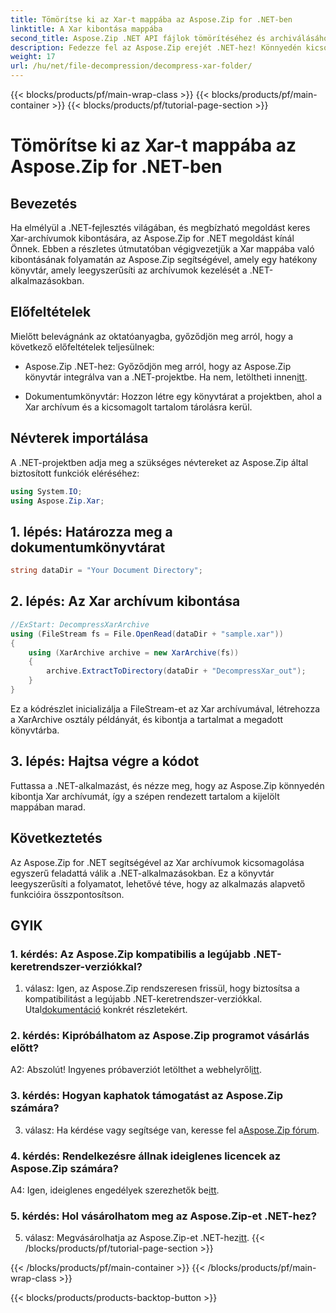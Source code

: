 ```yaml
---
title: Tömörítse ki az Xar-t mappába az Aspose.Zip for .NET-ben
linktitle: A Xar kibontása mappába
second_title: Aspose.Zip .NET API fájlok tömörítéséhez és archiválásához
description: Fedezze fel az Aspose.Zip erejét .NET-hez! Könnyedén kicsomagolja a Xar archívumokat ezzel a felhasználóbarát oktatóanyaggal. Növelje .NET fejlesztési élményét.
weight: 17
url: /hu/net/file-decompression/decompress-xar-folder/
---
```


{{< blocks/products/pf/main-wrap-class >}}
{{< blocks/products/pf/main-container >}}
{{< blocks/products/pf/tutorial-page-section >}}

# Tömörítse ki az Xar-t mappába az Aspose.Zip for .NET-ben

## Bevezetés

Ha elmélyül a .NET-fejlesztés világában, és megbízható megoldást keres Xar-archívumok kibontására, az Aspose.Zip for .NET megoldást kínál Önnek. Ebben a részletes útmutatóban végigvezetjük a Xar mappába való kibontásának folyamatán az Aspose.Zip segítségével, amely egy hatékony könyvtár, amely leegyszerűsíti az archívumok kezelését a .NET-alkalmazásokban.

## Előfeltételek

Mielőtt belevágnánk az oktatóanyagba, győződjön meg arról, hogy a következő előfeltételek teljesülnek:

-  Aspose.Zip .NET-hez: Győződjön meg arról, hogy az Aspose.Zip könyvtár integrálva van a .NET-projektbe. Ha nem, letöltheti innen[itt](https://releases.aspose.com/zip/net/).

- Dokumentumkönyvtár: Hozzon létre egy könyvtárat a projektben, ahol a Xar archívum és a kicsomagolt tartalom tárolásra kerül.

## Névterek importálása

A .NET-projektben adja meg a szükséges névtereket az Aspose.Zip által biztosított funkciók eléréséhez:

```csharp
using System.IO;
using Aspose.Zip.Xar;
```

## 1. lépés: Határozza meg a dokumentumkönyvtárat

```csharp
string dataDir = "Your Document Directory";
```

## 2. lépés: Az Xar archívum kibontása

```csharp
//ExStart: DecompressXarArchive
using (FileStream fs = File.OpenRead(dataDir + "sample.xar"))
{
    using (XarArchive archive = new XarArchive(fs))
    {
        archive.ExtractToDirectory(dataDir + "DecompressXar_out");
    }
}
```

Ez a kódrészlet inicializálja a FileStream-et az Xar archívumával, létrehozza a XarArchive osztály példányát, és kibontja a tartalmat a megadott könyvtárba.

## 3. lépés: Hajtsa végre a kódot

Futtassa a .NET-alkalmazást, és nézze meg, hogy az Aspose.Zip könnyedén kibontja Xar archívumát, így a szépen rendezett tartalom a kijelölt mappában marad.

## Következtetés

Az Aspose.Zip for .NET segítségével az Xar archívumok kicsomagolása egyszerű feladattá válik a .NET-alkalmazásokban. Ez a könyvtár leegyszerűsíti a folyamatot, lehetővé téve, hogy az alkalmazás alapvető funkcióira összpontosítson.


## GYIK

### 1. kérdés: Az Aspose.Zip kompatibilis a legújabb .NET-keretrendszer-verziókkal?

 1. válasz: Igen, az Aspose.Zip rendszeresen frissül, hogy biztosítsa a kompatibilitást a legújabb .NET-keretrendszer-verziókkal. Utal[dokumentáció](https://reference.aspose.com/zip/net/) konkrét részletekért.

### 2. kérdés: Kipróbálhatom az Aspose.Zip programot vásárlás előtt?

 A2: Abszolút! Ingyenes próbaverziót letölthet a webhelyről[itt](https://releases.aspose.com/).

### 3. kérdés: Hogyan kaphatok támogatást az Aspose.Zip számára?

 3. válasz: Ha kérdése vagy segítsége van, keresse fel a[Aspose.Zip fórum](https://forum.aspose.com/c/zip/37).

### 4. kérdés: Rendelkezésre állnak ideiglenes licencek az Aspose.Zip számára?

 A4: Igen, ideiglenes engedélyek szerezhetők be[itt](https://purchase.aspose.com/temporary-license/).

### 5. kérdés: Hol vásárolhatom meg az Aspose.Zip-et .NET-hez?

 5. válasz: Megvásárolhatja az Aspose.Zip-et .NET-hez[itt](https://purchase.aspose.com/buy).
{{< /blocks/products/pf/tutorial-page-section >}}

{{< /blocks/products/pf/main-container >}}
{{< /blocks/products/pf/main-wrap-class >}}

{{< blocks/products/products-backtop-button >}}
